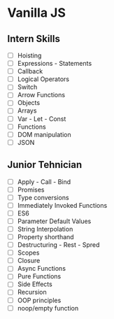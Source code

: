 # Vanilla JS

## Intern Skills

- [ ] Hoisting
- [ ] Expressions - Statements
- [ ] Callback
- [ ] Logical Operators
- [ ] Switch
- [ ] Arrow Functions
- [ ] Objects
- [ ] Arrays
- [ ] Var - Let - Const
- [ ] Functions
- [ ] DOM manipulation
- [ ] JSON

## Junior Tehnician

- [ ] Apply - Call - Bind
- [ ] Promises
- [ ] Type conversions
- [ ] Immediately Invoked Functions
- [ ] ES6
- [ ] Parameter Default Values
- [ ] String Interpolation
- [ ] Property shorthand
- [ ] Destructuring - Rest - Spred
- [ ] Scopes
- [ ] Closure
- [ ] Async Functions
- [ ] Pure Functions
- [ ] Side Effects
- [ ] Recursion
- [ ] OOP principles
- [ ] noop/empty function
